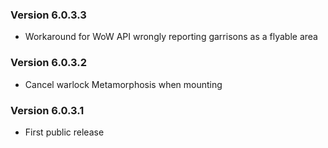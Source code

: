 ### Version 6.0.3.3

* Workaround for WoW API wrongly reporting garrisons as a flyable area

### Version 6.0.3.2

* Cancel warlock Metamorphosis when mounting

### Version 6.0.3.1

* First public release
